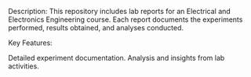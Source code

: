 Description:
This repository includes lab reports for an Electrical and Electronics Engineering course. Each report documents the experiments performed, results obtained, and analyses conducted.

Key Features:

Detailed experiment documentation.
Analysis and insights from lab activities.
